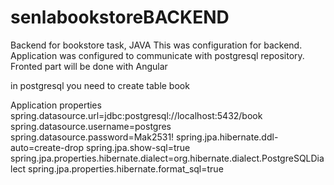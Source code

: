 # senlabookstoreBACKEND
Backend for bookstore task, JAVA
This was configuration for backend.
Application was configured to communicate with postgresql repository.
Fronted part will be done with Angular

in postgresql you need to create table book

Application properties 
spring.datasource.url=jdbc:postgresql://localhost:5432/book
spring.datasource.username=postgres
spring.datasource.password=Mak2531!
spring.jpa.hibernate.ddl-auto=create-drop
spring.jpa.show-sql=true
spring.jpa.properties.hibernate.dialect=org.hibernate.dialect.PostgreSQLDialect
spring.jpa.properties.hibernate.format_sql=true
